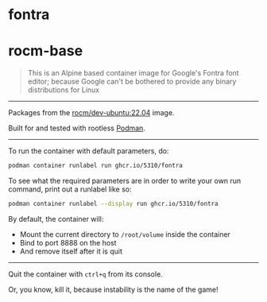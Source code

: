 # fontra

# rocm-base

> This is an Alpine based container image for Google's Fontra font editor; because Google can't be bothered to provide any binary distributions for Linux

---

Packages from the [rocm/dev-ubuntu:22.04](https://github.com/googlefonts/fontra) image. 

Built for and tested with rootless [Podman](https://podman.io/).

---

To run the container with default parameters, do:

```sh
podman container runlabel run ghcr.io/5310/fontra
```

To see what the required parameters are in order to write your own run command, print out a runlabel like so:

```sh
podman container runlabel --display run ghcr.io/5310/fontra
```

By default, the container will:
- Mount the current directory to `/root/volume` inside the container
- Bind to port 8888 on the host
- And remove itself after it is quit

---

Quit the container with `ctrl+q` from its console. 

Or, you know, kill it, because instability is the name of the game!